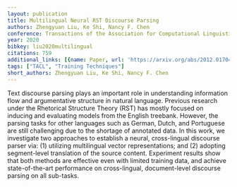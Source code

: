 ```yaml
---
layout: publication
title: Multilingual Neural RST Discourse Parsing
authors: Zhengyuan Liu, Ke Shi, Nancy F. Chen
conference: Transactions of the Association for Computational Linguistics
year: 2020
bibkey: liu2020multilingual
citations: 759
additional_links: [{name: Paper, url: 'https://arxiv.org/abs/2012.01704'}]
tags: ["TACL", "Training Techniques"]
short_authors: Zhengyuan Liu, Ke Shi, Nancy F. Chen
---
```

Text discourse parsing plays an important role in understanding information
flow and argumentative structure in natural language. Previous research under
the Rhetorical Structure Theory (RST) has mostly focused on inducing and
evaluating models from the English treebank. However, the parsing tasks for
other languages such as German, Dutch, and Portuguese are still challenging due
to the shortage of annotated data. In this work, we investigate two approaches
to establish a neural, cross-lingual discourse parser via: (1) utilizing
multilingual vector representations; and (2) adopting segment-level translation
of the source content. Experiment results show that both methods are effective
even with limited training data, and achieve state-of-the-art performance on
cross-lingual, document-level discourse parsing on all sub-tasks.